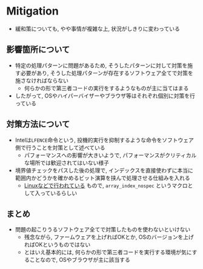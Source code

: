 # Mitigation

* 緩和策についても, やや事情が複雑な上, 状況がしきりに変わっている

## 影響箇所について

* 特定の処理パターンに問題があるため, そうしたパターンに対して対策を施す必要があり, そうした処理パターンが存在するソフトウェア全てで対策を施さなければならない
  * 何らかの形で第三者コードの実行をするようなものが主に当てはまる
* したがって, OSやハイパーバイザーやブラウザ等はそれぞれ個別に対策を行っている

## 対策方法について

* Intelは`LFENCE`命令という, 投機的実行を抑制するような命令をソフトウェア側で行うことを対策として述べている
  * パフォーマンスへの影響が大きいようで, パフォーマンスがクリティカルな場所では歓迎されてはいない様子
* 境界値チェックをパスした後の処理で, インデックスを直接使わずに本当に範囲内かどうかを確かめるビット演算を挟んで処理させる仕組みを入れる
  * [Linuxなどで行われている](https://lwn.net/Articles/744287/) もので, `array_index_nospec` というマクロとして入っているらしい

## まとめ
* 問題の起こりうるソフトウェア全てで対策したものを使わないといけない
  * 残念ながら, ファームウェアを上げればOKとか, OSのバージョンを上げればOKというものではない
  * とはいえ基本的には, 何らかの形で第三者コードを実行する環境が気にすることなので, OSやブラウザが主に該当する
